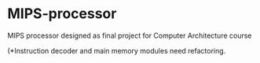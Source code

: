 # MIPS-processor
MIPS processor designed as final project for Computer Architecture course

(*Instruction decoder and main memory modules need refactoring.
